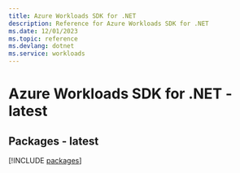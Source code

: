 ```yaml
---
title: Azure Workloads SDK for .NET
description: Reference for Azure Workloads SDK for .NET
ms.date: 12/01/2023
ms.topic: reference
ms.devlang: dotnet
ms.service: workloads
---
```

# Azure Workloads SDK for .NET - latest
## Packages - latest
[!INCLUDE [packages](workloads-index.md)]